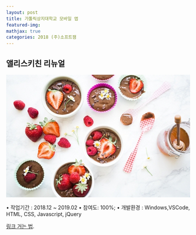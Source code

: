 ```yaml
---
layout: post
title: 가톨릭상지대학교 모바일 앱
featured-img:
mathjax: true
categories: 2018 (주)소프트잼
---
```


## 앨리스키친 리뉴얼

![00pudding](/images/00pudding.jpg)

• 작업기간 : 2018.12 ~ 2019.02
• 참여도: 100%;
• 개발환경 : Windows,VSCode, HTML, CSS, Javascript, jQuery

[링크 거는 법](https://pages.github.com).

